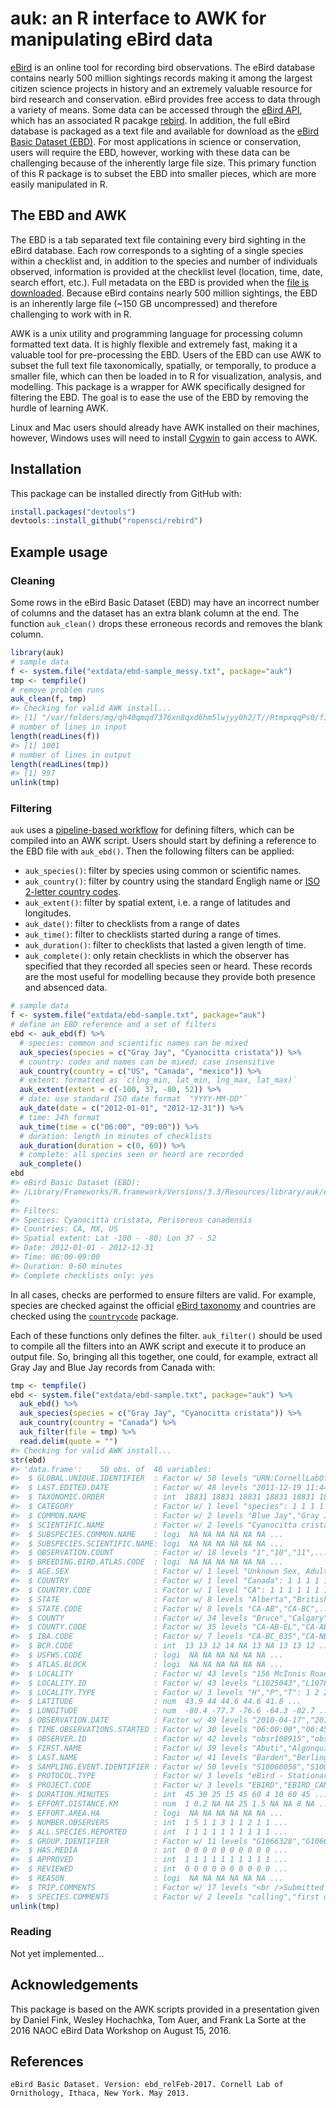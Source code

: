 
<!-- README.md is generated from README.Rmd. Please edit that file -->
auk: an R interface to AWK for manipulating eBird data
======================================================

[eBird](http://www.ebird.org) is an online tool for recording bird observations. The eBird database contains nearly 500 million sightings records making it among the largest citizen science projects in history and an extremely valuable resource for bird research and conservation. eBird provides free access to data through a variety of means. Some data can be accessed through the [eBird API](https://confluence.cornell.edu/display/CLOISAPI/eBird+API+1.1), which has an associated R pacakge [rebird](https://github.com/ropensci/rebird). In addition, the full eBird database is packaged as a text file and available for download as the [eBird Basic Dataset (EBD)](http://ebird.org/ebird/data/download). For most applications in science or conservation, users will require the EBD, however, working with these data can be challenging because of the inherently large file size. This primary function of this R package is to subset the EBD into smaller pieces, which are more easily manipulated in R.

The EBD and AWK
---------------

The EBD is a tab separated text file containing every bird sighting in the eBird database. Each row corresponds to a sighting of a single species within a checklist and, in addition to the species and number of individuals observed, information is provided at the checklist level (location, time, date, search effort, etc.). Full metadata on the EBD is provided when the [file is downloaded](http://ebird.org/ebird/data/download). Because eBird contains nearly 500 million sightings, the EBD is an inherently large file (~150 GB uncompressed) and therefore challenging to work with in R.

AWK is a unix utility and programming language for processing column formatted text data. It is highly flexible and extremely fast, making it a valuable tool for pre-processing the EBD. Users of the EBD can use AWK to subset the full text file taxonomically, spatially, or temporally, to produce a smaller file, which can then be loaded in to R for visualization, analysis, and modelling. This package is a wrapper for AWK specifically designed for filtering the EBD. The goal is to ease the use of the EBD by removing the hurdle of learning AWK.

Linux and Mac users should already have AWK installed on their machines, however, Windows uses will need to install [Cygwin](https://www.cygwin.com) to gain access to AWK.

Installation
------------

This package can be installed directly from GitHub with:

``` r
install.packages("devtools")
devtools::install_github("ropensci/rebird")
```

Example usage
-------------

### Cleaning

Some rows in the eBird Basic Dataset (EBD) may have an incorrect number of columns and the dataset has an extra blank column at the end. The function `auk_clean()` drops these erroneous records and removes the blank column.

``` r
library(auk)
# sample data
f <- system.file("extdata/ebd-sample_messy.txt", package="auk")
tmp <- tempfile()
# remove problem runs
auk_clean(f, tmp)
#> Checking for valid AWK install...
#> [1] "/var/folders/mg/qh40qmqd7376xn8qxd6hm5lwjyy0h2/T//RtmpxqqPs0/file17ef23ad0cd7d"
# number of lines in input
length(readLines(f))
#> [1] 1001
# number of lines in output
length(readLines(tmp))
#> [1] 997
unlink(tmp)
```

### Filtering

`auk` uses a [pipeline-based workflow](http://r4ds.had.co.nz/pipes.html) for defining filters, which can be compiled into an AWK script. Users should start by defining a reference to the EBD file with `auk_ebd()`. Then the following filters can be applied:

-   `auk_species()`: filter by species using common or scientific names.
-   `auk_country()`: filter by country using the standard Engligh name or [ISO 2-letter country codes](https://en.wikipedia.org/wiki/ISO_3166-1_alpha-2).
-   `auk_extent()`: filter by spatial extent, i.e. a range of latitudes and longitudes.
-   `auk_date()`: filter to checklists from a range of dates
-   `auk_time()`: filter to checklists started during a range of times.
-   `auk_duration()`: filter to checklists that lasted a given length of time.
-   `auk_complete()`: only retain checklists in which the observer has specified that they recorded all species seen or heard. These records are the most useful for modelling because they provide both presence and absenced data.

``` r
# sample data
f <- system.file("extdata/ebd-sample.txt", package="auk")
# define an EBD reference and a set of filters
ebd <- auk_ebd(f) %>% 
  # species: common and scientific names can be mixed
  auk_species(species = c("Gray Jay", "Cyanocitta cristata")) %>%
  # country: codes and names can be mixed; case insensitive
  auk_country(country = c("US", "Canada", "mexico")) %>%
  # extent: formatted as `c(lng_min, lat_min, lng_max, lat_max)`
  auk_extent(extent = c(-100, 37, -80, 52)) %>%
  # date: use standard ISO date format `"YYYY-MM-DD"`
  auk_date(date = c("2012-01-01", "2012-12-31")) %>%
  # time: 24h format
  auk_time(time = c("06:00", "09:00")) %>%
  # duration: length in minutes of checklists
  auk_duration(duration = c(0, 60)) %>%
  # complete: all species seen or heard are recorded
  auk_complete()
ebd
#> eBird Basic Dataset (EBD): 
#> /Library/Frameworks/R.framework/Versions/3.3/Resources/library/auk/extdata/ebd-sample.txt
#> 
#> Filters: 
#> Species: Cyanocitta cristata, Perisoreus canadensis
#> Countries: CA, MX, US
#> Spatial extent: Lat -100 - -80; Lon 37 - 52
#> Date: 2012-01-01 - 2012-12-31
#> Time: 06:00-09:00
#> Duration: 0-60 minutes
#> Complete checklists only: yes
```

In all cases, checks are performed to ensure filters are valid. For example, species are checked against the official [eBird taxonomy](http://help.ebird.org/customer/portal/articles/1006825-the-ebird-taxonomy) and countries are checked using the [`countrycode`](https://github.com/vincentarelbundock/countrycode) package.

Each of these functions only defines the filter. `auk_filter()` should be used to compile all the filters into an AWK script and execute it to produce an output file. So, bringing all this together, one could, for example, extract all Gray Jay and Blue Jay records from Canada with:

``` r
tmp <- tempfile()
ebd <- system.file("extdata/ebd-sample.txt", package="auk") %>% 
  auk_ebd() %>% 
  auk_species(species = c("Gray Jay", "Cyanocitta cristata")) %>% 
  auk_country(country = "Canada") %>% 
  auk_filter(file = tmp) %>% 
  read.delim(quote = "")
#> Checking for valid AWK install...
str(ebd)
#> 'data.frame':    50 obs. of  46 variables:
#>  $ GLOBAL.UNIQUE.IDENTIFIER  : Factor w/ 50 levels "URN:CornellLabOfOrnithology:EBIRD:OBS102848882",..: 11 8 42 27 23 28 26 4 5 13 ...
#>  $ LAST.EDITED.DATE          : Factor w/ 48 levels "2011-12-19 11:44:05",..: 41 4 27 35 40 19 43 3 18 2 ...
#>  $ TAXONOMIC.ORDER           : int  18831 18831 18831 18831 18831 18831 18831 18831 18831 18831 ...
#>  $ CATEGORY                  : Factor w/ 1 level "species": 1 1 1 1 1 1 1 1 1 1 ...
#>  $ COMMON.NAME               : Factor w/ 2 levels "Blue Jay","Gray Jay": 1 1 1 1 1 1 1 1 1 1 ...
#>  $ SCIENTIFIC.NAME           : Factor w/ 2 levels "Cyanocitta cristata",..: 1 1 1 1 1 1 1 1 1 1 ...
#>  $ SUBSPECIES.COMMON.NAME    : logi  NA NA NA NA NA NA ...
#>  $ SUBSPECIES.SCIENTIFIC.NAME: logi  NA NA NA NA NA NA ...
#>  $ OBSERVATION.COUNT         : Factor w/ 18 levels "1","10","11",..: 11 1 1 5 18 4 7 1 12 9 ...
#>  $ BREEDING.BIRD.ATLAS.CODE  : logi  NA NA NA NA NA NA ...
#>  $ AGE.SEX                   : Factor w/ 1 level "Unknown Sex, Adult (1)": NA NA NA NA NA NA NA NA NA NA ...
#>  $ COUNTRY                   : Factor w/ 1 level "Canada": 1 1 1 1 1 1 1 1 1 1 ...
#>  $ COUNTRY.CODE              : Factor w/ 1 level "CA": 1 1 1 1 1 1 1 1 1 1 ...
#>  $ STATE                     : Factor w/ 8 levels "Alberta","British Columbia",..: 6 6 6 5 6 6 6 6 6 6 ...
#>  $ STATE.CODE                : Factor w/ 8 levels "CA-AB","CA-BC",..: 6 6 6 5 6 6 6 6 6 6 ...
#>  $ COUNTY                    : Factor w/ 34 levels "Bruce","Calgary",..: 32 21 9 19 8 10 18 34 23 11 ...
#>  $ COUNTY.CODE               : Factor w/ 35 levels "CA-AB-EL","CA-AB-FT",..: 27 19 14 10 13 15 16 29 20 26 ...
#>  $ IBA.CODE                  : Factor w/ 7 levels "CA-BC_035","CA-NB_011",..: 5 3 NA NA 4 NA 6 NA NA NA ...
#>  $ BCR.CODE                  : int  13 13 12 14 NA 13 NA 13 13 12 ...
#>  $ USFWS.CODE                : logi  NA NA NA NA NA NA ...
#>  $ ATLAS.BLOCK               : logi  NA NA NA NA NA NA ...
#>  $ LOCALITY                  : Factor w/ 43 levels "156 McInnis Road",..: 23 29 13 1 30 14 4 38 32 41 ...
#>  $ LOCALITY.ID               : Factor w/ 43 levels "L1025043","L1078677",..: 20 8 25 14 34 13 31 6 42 3 ...
#>  $ LOCALITY.TYPE             : Factor w/ 3 levels "H","P","T": 1 2 2 2 1 1 1 2 2 2 ...
#>  $ LATITUDE                  : num  43.9 44 44.6 44.6 41.8 ...
#>  $ LONGITUDE                 : num  -80.4 -77.7 -76.6 -64.3 -82.7 ...
#>  $ OBSERVATION.DATE          : Factor w/ 49 levels "2010-04-17","2010-06-01",..: 20 16 35 37 31 38 36 9 10 19 ...
#>  $ TIME.OBSERVATIONS.STARTED : Factor w/ 30 levels "06:00:00","06:45:00",..: 30 23 12 7 1 13 11 24 15 8 ...
#>  $ OBSERVER.ID               : Factor w/ 42 levels "obsr108915","obsr113953",..: 14 16 29 35 10 32 5 38 42 19 ...
#>  $ FIRST.NAME                : Factor w/ 39 levels "Abuti","Algonquin Park Bird Records",..: 17 20 22 16 19 10 23 36 32 13 ...
#>  $ LAST.NAME                 : Factor w/ 41 levels "Barden","Berlinguette",..: 40 32 10 29 7 18 14 6 3 26 ...
#>  $ SAMPLING.EVENT.IDENTIFIER : Factor w/ 50 levels "S10060058","S10066679",..: 48 45 29 14 10 15 13 41 42 50 ...
#>  $ PROTOCOL.TYPE             : Factor w/ 3 levels "eBird - Stationary Count",..: 2 2 1 1 2 2 1 1 2 1 ...
#>  $ PROJECT.CODE              : Factor w/ 3 levels "EBIRD","EBIRD_CAN",..: 2 2 1 1 2 1 1 2 1 2 ...
#>  $ DURATION.MINUTES          : int  45 30 25 15 45 60 4 10 60 45 ...
#>  $ EFFORT.DISTANCE.KM        : num  1 0.2 NA NA 25 1.5 NA NA 8 NA ...
#>  $ EFFORT.AREA.HA            : logi  NA NA NA NA NA NA ...
#>  $ NUMBER.OBSERVERS          : int  1 5 1 1 3 1 1 2 1 1 ...
#>  $ ALL.SPECIES.REPORTED      : int  1 1 1 1 1 1 1 1 1 1 ...
#>  $ GROUP.IDENTIFIER          : Factor w/ 11 levels "G1066328","G1066396",..: NA 7 2 NA 8 NA NA 6 NA NA ...
#>  $ HAS.MEDIA                 : int  0 0 0 0 0 0 0 0 0 0 ...
#>  $ APPROVED                  : int  1 1 1 1 1 1 1 1 1 1 ...
#>  $ REVIEWED                  : int  0 0 0 0 0 0 0 0 0 0 ...
#>  $ REASON                    : logi  NA NA NA NA NA NA ...
#>  $ TRIP.COMMENTS             : Factor w/ 17 levels "<br />Submitted from BirdLog NA for iOS, version 1.5.1",..: NA 4 NA 17 5 NA 11 7 NA NA ...
#>  $ SPECIES.COMMENTS          : Factor w/ 2 levels "calling","first ones here in months": NA NA NA NA NA NA NA NA NA NA ...
unlink(tmp)
```

### Reading

Not yet implemented...

Acknowledgements
----------------

This package is based on the AWK scripts provided in a presentation given by Daniel Fink, Wesley Hochachka, Tom Auer, and Frank La Sorte at the 2016 NAOC eBird Data Workshop on August 15, 2016.

References
----------

    eBird Basic Dataset. Version: ebd_relFeb-2017. Cornell Lab of Ornithology, Ithaca, New York. May 2013.
